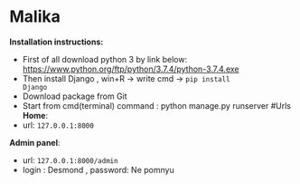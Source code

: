 # Malika
<b>Installation instructions:</b>
- First of all download python 3 by link below:
  https://www.python.org/ftp/python/3.7.4/python-3.7.4.exe
- Then install Django , win+R -> write cmd -> <code>pip install Django</code>
- Download package from Git
- Start from cmd(terminal) command : python manage.py runserver
#Urls
<b>Home</b>:
- url: <code>127.0.0.1:8000</code>

<b>Admin panel</b>:
- url: <code>127.0.0.1:8000/admin</code>
- login : Desmond , password: Ne pomnyu

